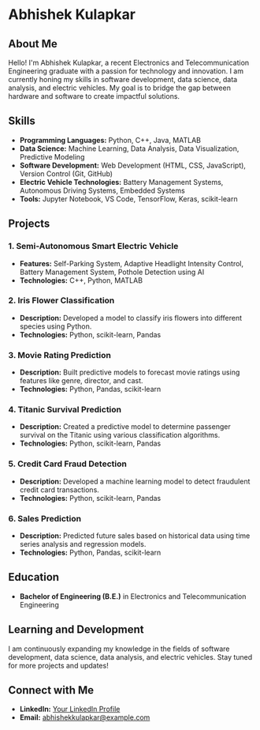 # Abhishek Kulapkar

## About Me
Hello! I'm Abhishek Kulapkar, a recent Electronics and Telecommunication Engineering graduate with a passion for technology and innovation. I am currently honing my skills in software development, data science, data analysis, and electric vehicles. My goal is to bridge the gap between hardware and software to create impactful solutions.

## Skills
- **Programming Languages:** Python, C++, Java, MATLAB
- **Data Science:** Machine Learning, Data Analysis, Data Visualization, Predictive Modeling
- **Software Development:** Web Development (HTML, CSS, JavaScript), Version Control (Git, GitHub)
- **Electric Vehicle Technologies:** Battery Management Systems, Autonomous Driving Systems, Embedded Systems
- **Tools:** Jupyter Notebook, VS Code, TensorFlow, Keras, scikit-learn

## Projects
### 1. Semi-Autonomous Smart Electric Vehicle
- **Features:** Self-Parking System, Adaptive Headlight Intensity Control, Battery Management System, Pothole Detection using AI
- **Technologies:** C++, Python, MATLAB

### 2. Iris Flower Classification
- **Description:** Developed a model to classify iris flowers into different species using Python.
- **Technologies:** Python, scikit-learn, Pandas

### 3. Movie Rating Prediction
- **Description:** Built predictive models to forecast movie ratings using features like genre, director, and cast.
- **Technologies:** Python, Pandas, scikit-learn

### 4. Titanic Survival Prediction
- **Description:** Created a predictive model to determine passenger survival on the Titanic using various classification algorithms.
- **Technologies:** Python, scikit-learn, Pandas

### 5. Credit Card Fraud Detection
- **Description:** Developed a machine learning model to detect fraudulent credit card transactions.
- **Technologies:** Python, scikit-learn, Pandas

### 6. Sales Prediction
- **Description:** Predicted future sales based on historical data using time series analysis and regression models.
- **Technologies:** Python, Pandas, scikit-learn

## Education
- **Bachelor of Engineering (B.E.)** in Electronics and Telecommunication Engineering

## Learning and Development
I am continuously expanding my knowledge in the fields of software development, data science, data analysis, and electric vehicles. Stay tuned for more projects and updates!

## Connect with Me
- **LinkedIn:** [Your LinkedIn Profile](https://www.linkedin.com/in/yourprofile)
- **Email:** abhishekkulapkar@example.com
